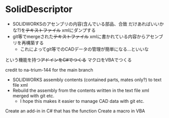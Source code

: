 # SolidDescriptor

* SOLIDWORKSのアセンブリの内容(含んでいる部品、合致 だけあればいいかな?)を~~テキストファイル~~ xmlにダンプする
* git等でmergeされた~~テキストファイル~~ xmlに書かれている内容からアセンブリを再構築する
  * これによってgit等でのCADデータの管理が簡単になる...といいな

という機能を持つ~~アドインをC#でつくる~~ マクロをVBAでつくる


credit to na-trium-144 for the main branch

* SOLIDWORKS assembly contents (contained parts, mates only?) to text file xml
* Rebuild the assembly from the contents written in the text file xml merged with git etc.
    * I hope this makes it easier to manage CAD data with git etc.

Create an add-in in C# that has the function Create a macro in VBA
